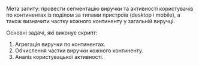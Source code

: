 Мета запиту: провести сегментацію виручки та активності користувачів по континентах із поділом за типами пристроїв (desktop і mobile), а також визначити частку кожного континенту у загальній виручці.

Основні задачі, які виконує скрипт:
1. Агрегація виручки по континентах.
2. Обчислення частки виручки кожного континенту.
3. Аналіз користувацької активності.
